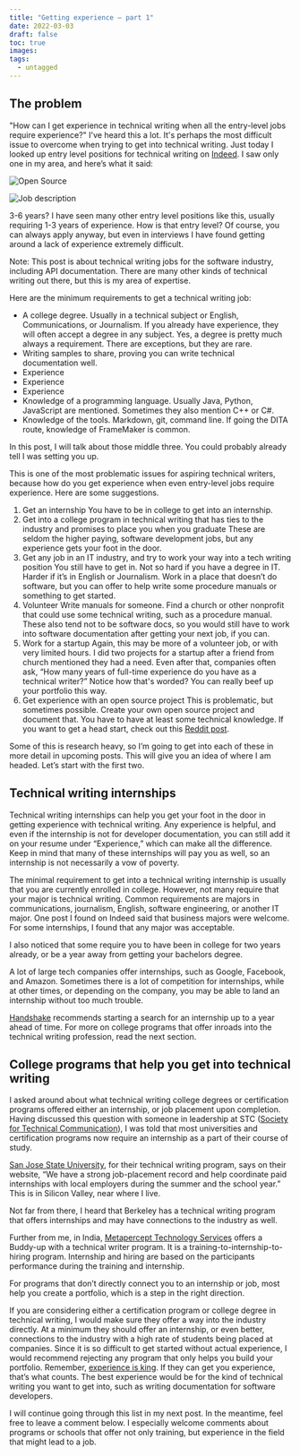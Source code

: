 ```yaml
---
title: "Getting experience – part 1"
date: 2022-03-03
draft: false
toc: true
images:
tags:
  - untagged
---
```


## The problem

"How can I get experience in technical writing when all the entry-level jobs require experience?" I've heard this a lot. It's perhaps the most difficult issue to overcome when trying to get into technical writing. Just today I looked up entry level positions for technical writing on [Indeed](https://www.indeed.com/). I saw only one in my area, and here’s what it said:

![Open Source](../images/job_desc.png)

<img src="../images/job_desc.png" alt="Job description">

3-6 years? I have seen many other entry level positions like this, usually requiring 1-3 years of experience. How is that entry level? Of course, you can always apply anyway, but even in interviews I have found getting around a lack of experience extremely difficult.

Note: This post is about technical writing jobs for the software industry, including API documentation. There are many other kinds of technical writing out there, but this is my area of expertise.

Here are the minimum requirements to get a technical writing job:

* A college degree. Usually in a technical subject or English, Communications, or Journalism. If you already have experience, they will often accept a degree in any subject. Yes, a degree is pretty much always a requirement. There are exceptions, but they are rare.
* Writing samples to share, proving you can write technical documentation well.
* Experience
* Experience
* Experience
* Knowledge of a programming language. Usually Java, Python, JavaScript are mentioned. Sometimes they also mention C++ or C#.
* Knowledge of the tools. Markdown, git, command line. If going the DITA route, knowledge of FrameMaker is common.

In this post, I will talk about those middle three. You could probably already tell I was setting you up.

This is one of the most problematic issues for aspiring technical writers, because how do you get experience when even entry-level jobs require experience. Here are some suggestions.

1. Get an internship
You have to be in college to get into an internship.
2. Get into a college program in technical writing that has ties to the industry and promises to place you when you graduate
These are seldom the higher paying, software development jobs, but any experience gets your foot in the door.
3. Get any job in an IT industry, and try to work your way into a tech writing position
You still have to get in. Not so hard if you have a degree in IT. Harder if it’s in English or Journalism.
Work in a place that doesn’t do software, but you can offer to help write some procedure manuals or something to get started.
4. Volunteer
Write manuals for someone. Find a church or other nonprofit that could use some technical writing, such as a procedure manual.
These also tend not to be software docs, so you would still have to work into software documentation after getting your next job, if you can.
5. Work for a startup
Again, this may be more of a volunteer job, or with very limited hours. I did two projects for a startup after a friend from church mentioned they had a need. 
Even after that, companies often ask, “How many years of full-time experience do you have as a technical writer?” Notice how that's worded?
You can really beef up your portfolio this way.
6. Get experience with an open source project
This is problematic, but sometimes possible.
Create your own open source project and document that.
You have to have at least some technical knowledge. 
If you want to get a head start, check out this [Reddit post](https://www.reddit.com/r/technicalwriting/comments/gcfmuh/a_list_of_open_source_projects_with_volunteer/). 

Some of this is research heavy, so I’m going to get into each of these in more detail in upcoming posts. This will give you an idea of where I am headed. Let’s start with the first two.

## Technical writing internships

Technical writing internships can help you get your foot in the door in getting experience with technical writing. Any experience is helpful, and even if the internship is not for developer documentation, you can still add it on your resume under “Experience,” which can make all the difference. Keep in mind that many of these internships will pay you as well, so an internship is not necessarily a vow of poverty.

The minimal requirement to get into a technical writing internship is usually that you are currently enrolled in college. However, not many require that your major is technical writing. Common requirements are majors in communications, journalism, English, software engineering, or another IT major. One post I found on Indeed said that business majors were welcome. For some internships, I found that any major was acceptable.

I also noticed that some require you to have been in college for two years already, or be a year away from getting your bachelors degree.

A lot of large tech companies offer internships, such as Google, Facebook, and Amazon. Sometimes there is a lot of competition for internships, while at other times, or depending on the company, you may be able to land an internship without too much trouble.

[Handshake](https://joinhandshake.com/blog/students/how-do-i-get-a-technical-writing-internship/) recommends starting a search for an internship up to a year ahead of time. For more on college programs that offer inroads into the technical writing profession, read the next section.

## College programs that help you get into technical writing

I asked around about what technical writing college degrees or certification programs offered either an internship, or job placement upon completion. Having discussed this question with someone in leadership at STC ([Society for Technical Communication](https://www.stc.org/)), I was told that most universities and certification programs now require an internship as a part of their course of study.

[San Jose State University](https://catalog.sjsu.edu/preview_program.php?catoid=12&poid=3786&returnto=4146), for their technical writing program, says on their website, “We have a strong job-placement record and help coordinate paid internships with local employers during the summer and the school year.​” This is in Silicon Valley, near where I live.

Not far from there, I heard that Berkeley has a technical writing program that offers internships and may have connections to the industry as well.

Further from me, in India, [Metapercept Technology Services](https://metapercept.com/) offers a Buddy-up with a technical writer program. It is a training-to-internship-to-hiring program. Internship and hiring are based on the participants performance during the training and internship.

For programs that don’t directly connect you to an internship or job, most help you create a portfolio, which is a step in the right direction. 

If you are considering either a certification program or college degree in technical writing, I would make sure they offer a way into the industry directly. At a minimum they should offer an internship, or even better, connections to the industry with a high rate of students being placed at companies. Since it is so difficult to get started without actual experience, I would recommend rejecting any program that only helps you build your portfolio. Remember, [experience is king](../experience-is-king/). If they can get you experience, that’s what counts. The best experience would be for the kind of technical writing you want to get into, such as writing documentation for software developers. 

I will continue going through this list in my next post. In the meantime, feel free to leave a comment below. I especially welcome comments about programs or schools that offer not only training, but experience in the field that might lead to a job.